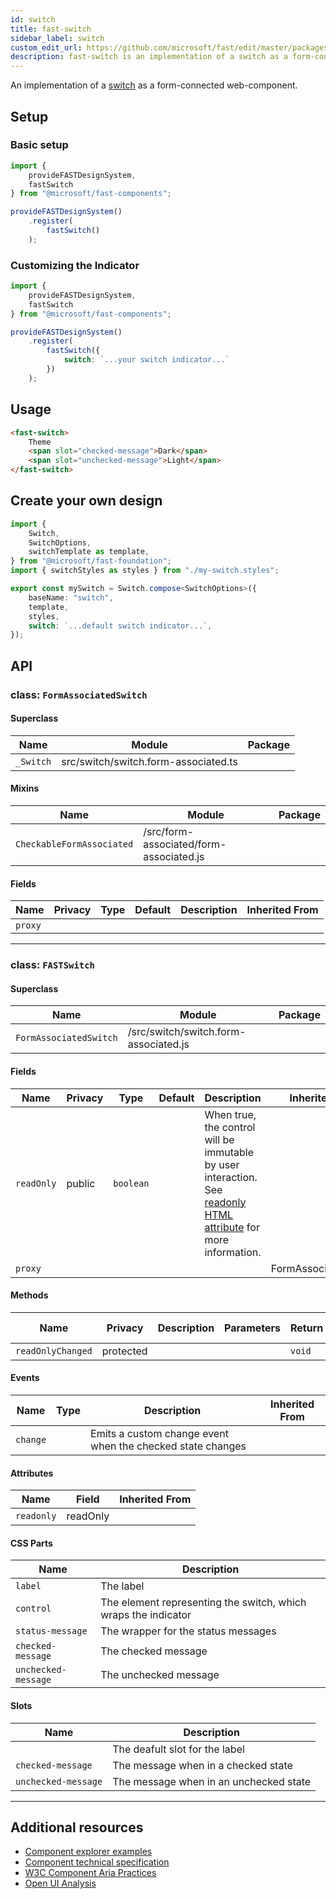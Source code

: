 ```yaml
---
id: switch
title: fast-switch
sidebar_label: switch
custom_edit_url: https://github.com/microsoft/fast/edit/master/packages/web-components/fast-foundation/src/switch/README.md
description: fast-switch is an implementation of a switch as a form-connected web component.
---
```


An implementation of a [switch](https://w3c.github.io/aria/#switch) as a form-connected web-component.

## Setup

### Basic setup

```ts
import {
    provideFASTDesignSystem,
    fastSwitch
} from "@microsoft/fast-components";

provideFASTDesignSystem()
    .register(
        fastSwitch()
    );
```

### Customizing the Indicator

```ts
import {
    provideFASTDesignSystem,
    fastSwitch
} from "@microsoft/fast-components";

provideFASTDesignSystem()
    .register(
        fastSwitch({
            switch: `...your switch indicator...`
        })
    );
```

## Usage

```html live
<fast-switch>
    Theme
    <span slot="checked-message">Dark</span>
    <span slot="unchecked-message">Light</span>
</fast-switch>
```

## Create your own design

```ts
import {
    Switch,
    SwitchOptions,
    switchTemplate as template,
} from "@microsoft/fast-foundation";
import { switchStyles as styles } from "./my-switch.styles";

export const mySwitch = Switch.compose<SwitchOptions>({
    baseName: "switch",
    template,
    styles,
    switch: `...default switch indicator...`,
});
```

## API



### class: `FormAssociatedSwitch`

#### Superclass

| Name      | Module                               | Package |
| --------- | ------------------------------------ | ------- |
| `_Switch` | src/switch/switch.form-associated.ts |         |

#### Mixins

| Name                      | Module                                  | Package |
| ------------------------- | --------------------------------------- | ------- |
| `CheckableFormAssociated` | /src/form-associated/form-associated.js |         |

#### Fields

| Name    | Privacy | Type | Default | Description | Inherited From |
| ------- | ------- | ---- | ------- | ----------- | -------------- |
| `proxy` |         |      |         |             |                |

<hr/>



### class: `FASTSwitch`

#### Superclass

| Name                   | Module                                | Package |
| ---------------------- | ------------------------------------- | ------- |
| `FormAssociatedSwitch` | /src/switch/switch.form-associated.js |         |

#### Fields

| Name       | Privacy | Type      | Default | Description                                                                                                                                                                                 | Inherited From       |
| ---------- | ------- | --------- | ------- | ------------------------------------------------------------------------------------------------------------------------------------------------------------------------------------------- | -------------------- |
| `readOnly` | public  | `boolean` |         | When true, the control will be immutable by user interaction. See [readonly HTML attribute](https://developer.mozilla.org/en-US/docs/Web/HTML/Attributes/readonly) for more information. |                      |
| `proxy`    |         |           |         |                                                                                                                                                                                             | FormAssociatedSwitch |

#### Methods

| Name              | Privacy   | Description | Parameters | Return | Inherited From |
| ----------------- | --------- | ----------- | ---------- | ------ | -------------- |
| `readOnlyChanged` | protected |             |            | `void` |                |

#### Events

| Name     | Type | Description                                                | Inherited From |
| -------- | ---- | ---------------------------------------------------------- | -------------- |
| `change` |      | Emits a custom change event when the checked state changes |                |

#### Attributes

| Name       | Field    | Inherited From |
| ---------- | -------- | -------------- |
| `readonly` | readOnly |                |

#### CSS Parts

| Name                | Description                                                    |
| ------------------- | -------------------------------------------------------------- |
| `label`             | The label                                                      |
| `control`           | The element representing the switch, which wraps the indicator |
| `status-message`    | The wrapper for the status messages                            |
| `checked-message`   | The checked message                                            |
| `unchecked-message` | The unchecked message                                          |

#### Slots

| Name                | Description                            |
| ------------------- | -------------------------------------- |
|                     | The deafult slot for the label         |
| `checked-message`   | The message when in a checked state    |
| `unchecked-message` | The message when in an unchecked state |

<hr/>


## Additional resources

* [Component explorer examples](https://explore.fast.design/components/fast-switch)
* [Component technical specification](https://github.com/microsoft/fast/blob/master/packages/web-components/fast-foundation/src/switch/switch.spec.md)
* [W3C Component Aria Practices](https://www.w3.org/TR/wai-aria/#switch)
* [Open UI Analysis](https://open-ui.org/components/switch)